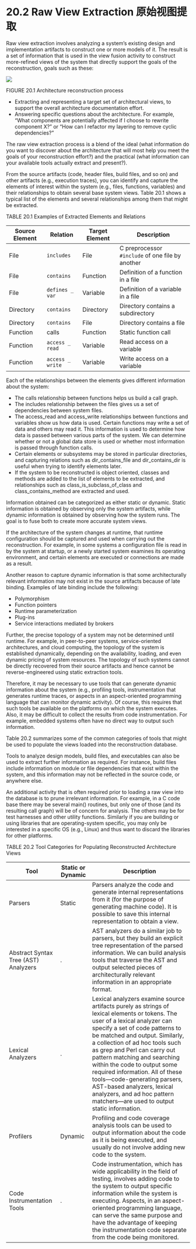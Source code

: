 20.2 Raw View Extraction 原始视图提取
===

Raw view extraction involves analyzing a system’s existing design and implementation artifacts to construct one or more models of it. The result is a set of information that is used in the view fusion activity to construct more-refined views of the system that directly support the goals of the reconstruction, goals such as these:

![](fig.20.1)

FIGURE 20.1 Architecture reconstruction process

* Extracting and representing a target set of architectural views, to support the overall architecture documentation effort.
* Answering specific questions about the architecture. For example, “What components are potentially affected if I choose to rewrite component X?” or “How can I refactor my layering to remove cyclic dependencies?”

The raw view extraction process is a blend of the ideal (what information do you want to discover about the architecture that will most help you meet the goals of your reconstruction effort?) and the practical (what information can your available tools actually extract and present?).

From the source artifacts (code, header files, build files, and so on) and other artifacts (e.g., execution traces), you can identify and capture the elements of interest within the system (e.g., files, functions, variables) and their relationships to obtain several base system views. Table 20.1 shows a typical list of the elements and several relationships among them that might be extracted.

TABLE 20.1 Examples of Extracted Elements and Relations

Source Element | Relation | Target Element | Description
---|---|---|---
File | `includes` | File | C preprocessor `#include` of     one file by another
File | `contains` | Function | Definition of a function in a file
File | `defines _ var` | Variable | Definition of a variable in a file
Directory | `contains` | Directory | Directory contains a subdirectory
Directory | `contains` | File | Directory contains a file
Function | calls | Function | Static function call
Function | `access _ read` | Variable | Read access on a variable
Function | `access _ write` | Variable | Write access on a variable

Each of the relationships between the elements gives different information about the system:

* The calls relationship between functions helps us build a call graph.
* The includes relationship between the files gives us a set of dependencies between system files.
* The access_read and access_write relationships between functions and variables show us how data is used. Certain functions may write a set of data and others may read it. This information is used to determine how data is passed between various parts of the system. We can determine whether or not a global data store is used or whether most information is passed through function calls.
* Certain elements or subsystems may be stored in particular directories, and capturing relations such as dir_contains_file and dir_contains_dir is useful when trying to identify elements later.
* If the system to be reconstructed is object oriented, classes and methods are added to the list of elements to be extracted, and relationships such as class_is_subclass_of_class and class_contains_method are extracted and used.

Information obtained can be categorized as either static or dynamic. Static information is obtained by observing only the system artifacts, while dynamic information is obtained by observing how the system runs. The goal is to fuse both to create more accurate system views.

If the architecture of the system changes at runtime, that runtime configuration should be captured and used when carrying out the reconstruction. For example, in some systems a configuration file is read in by the system at startup, or a newly started system examines its operating environment, and certain elements are executed or connections are made as a result.

Another reason to capture dynamic information is that some architecturally relevant information may not exist in the source artifacts because of late binding. Examples of late binding include the following:

* Polymorphism
* Function pointers
* Runtime parameterization
* Plug-ins
* Service interactions mediated by brokers

Further, the precise topology of a system may not be determined until runtime. For example, in peer-to-peer systems, service-oriented architectures, and cloud computing, the topology of the system is established dynamically, depending on the availability, loading, and even dynamic pricing of system resources. The topology of such systems cannot be directly recovered from their source artifacts and hence cannot be reverse-engineered using static extraction tools.

Therefore, it may be necessary to use tools that can generate dynamic information about the system (e.g., profiling tools, instrumentation that generates runtime traces, or aspects in an aspect-oriented programming language that can monitor dynamic activity). Of course, this requires that such tools be available on the platforms on which the system executes. Also, it may be difficult to collect the results from code instrumentation. For example, embedded systems often have no direct way to output such information.

Table 20.2 summarizes some of the common categories of tools that might be used to populate the views loaded into the reconstruction database.

Tools to analyze design models, build files, and executables can also be used to extract further information as required. For instance, build files include information on module or file dependencies that exist within the system, and this information may not be reflected in the source code, or anywhere else.

An additional activity that is often required prior to loading a raw view into the database is to prune irrelevant information. For example, in a C code base there may be several main() routines, but only one of those (and its resulting call graph) will be of concern for analysis. The others may be for test harnesses and other utility functions. Similarly if you are building or using libraries that are operating-system specific, you may only be interested in a specific OS (e.g., Linux) and thus want to discard the libraries for other platforms.

TABLE 20.2 Tool Categories for Populating Reconstructed Architecture Views

Tool | Static or Dynamic | Description
---|---|---
Parsers | Static | Parsers analyze the code and generate internal representations from it (for the purpose of generating machine code). It is possible to save this internal representation to obtain a view.
Abstract Syntax Tree (AST) Analyzers | . | AST analyzers do a similar job to parsers, but they build an explicit tree representation of the parsed information. We can build analysis tools that traverse the AST and output selected pieces of architecturally relevant information in an appropriate format.
Lexical Analyzers | . | Lexical analyzers examine source artifacts purely as strings of lexical elements or tokens. The user of a lexical analyzer can specify a set of code patterns to be matched and output. Similarly, a collection of ad hoc tools such as grep and Perl can carry out pattern matching and searching within the code to output some required information. All of these tools—code-generating parsers, AST-based analyzers, lexical analyzers, and ad hoc pattern matchers—are used to output static information.
Profilers | Dynamic | Profiling and code coverage analysis tools can be used to output information about the code as it is being executed, and usually do not involve adding new code to the system.
Code Instrumentation Tools | . | Code instrumentation, which has wide applicability in the field of testing, involves adding code to the system to output specific information while the system is executing. Aspects, in an aspect-oriented programming language, can serve the same purpose and have the advantage of keeping the instrumentation code separate from the code being monitored.
